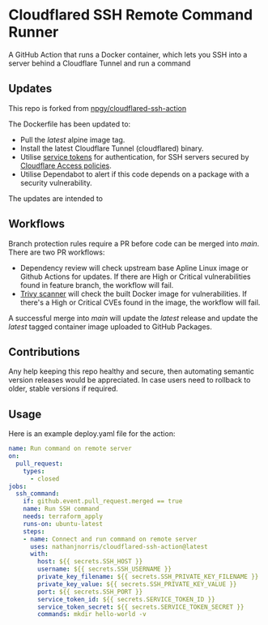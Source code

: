 # Cloudflared SSH Remote Command Runner
A GitHub Action that runs a Docker container, which lets you SSH into a server behind a Cloudflare Tunnel and run a command

## Updates
This repo is forked from [npgy/cloudflared-ssh-action](https://github.com/npgy/cloudflared-ssh-action) 

The Dockerfile has been updated to:
- Pull the _latest_ alpine image tag.
- Install the latest Cloudflare Tunnel (cloudflared) binary.
- Utilise [service tokens](https://developers.cloudflare.com/cloudflare-one/identity/service-tokens/) for authentication, for SSH servers secured by [Cloudflare Access policies](https://developers.cloudflare.com/cloudflare-one/policies/access/).
- Utilise Dependabot to alert if this code depends on a package with a security vulnerability.

The updates are intended to 

## Workflows
Branch protection rules require a PR before code can be merged into _main_. There are two PR workflows:
- Dependency review will check upstream base Apline Linux image or Github Actions for updates. If there are High or Critical vulnerabilities found in feature branch, the workflow will fail. 
- [Trivy scanner](https://github.com/aquasecurity/trivy) will check the built Docker image for vulnerabilities. If there's a High or Critical CVEs found in the image, the workflow will fail. 

A successful merge into _main_ will update the _latest_ release and update the _latest_ tagged container image uploaded to GitHub Packages. 

## Contributions
Any help keeping this repo healthy and secure, then automating semantic version releases would be appreciated. 
In case users need to rollback to older, stable versions if required. 

## Usage

Here is an example deploy.yaml file for the action:  
```yaml
name: Run command on remote server
on:
  pull_request:
    types:
      - closed
jobs:
  ssh_command:
    if: github.event.pull_request.merged == true
    name: Run SSH command
    needs: terraform_apply
    runs-on: ubuntu-latest
    steps:
    - name: Connect and run command on remote server
      uses: nathanjnorris/cloudflared-ssh-action@latest
      with:
        host: ${{ secrets.SSH_HOST }}
        username: ${{ secrets.SSH_USERNAME }}
        private_key_filename: ${{ secrets.SSH_PRIVATE_KEY_FILENAME }}
        private_key_value: ${{ secrets.SSH_PRIVATE_KEY_VALUE }}
        port: ${{ secrets.SSH_PORT }}
        service_token_id: ${{ secrets.SERVICE_TOKEN_ID }}
        service_token_secret: ${{ secrets.SERVICE_TOKEN_SECRET }}
        commands: mkdir hello-world -v
```
